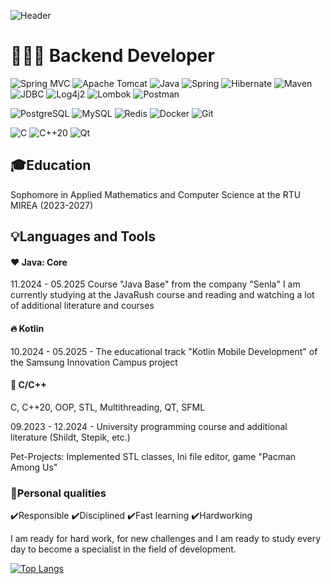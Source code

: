 ![Header](assets/aboutGIF.gif)

# 👨🏻‍💻 Backend Developer

![Spring MVC](https://img.shields.io/badge/Spring_MVC-6DB33F?logo=spring&logoColor=white)
![Apache Tomcat](https://img.shields.io/badge/Apache_Tomcat-F8DC75?logo=apache-tomcat&logoColor=black)
![Java](https://img.shields.io/badge/Java-17-%23ED8B00?logo=openjdk&logoColor=white)
![Spring](https://img.shields.io/badge/spring-%236DB33F.svg?style=for-the-badge&logo=spring&logoColor=white) 
![Hibernate](https://img.shields.io/badge/Hibernate-59666C?style=for-the-badge&logo=Hibernate&logoColor=white) 
![Maven](https://img.shields.io/badge/Maven-C71A36?logo=apache-maven&logoColor=white)
![JDBC](https://img.shields.io/badge/JDBC-007396?logo=java&logoColor=white)
![Log4j2](https://img.shields.io/badge/Log4j2-1F1F1F?logo=apache&logoColor=white)
![Lombok](https://img.shields.io/badge/Lombok-1F1F1F?logo=lombok&logoColor=white)
![Postman](https://img.shields.io/badge/Postman-FF6C37?logo=postman&logoColor=white)

![PostgreSQL](https://img.shields.io/badge/PostgreSQL-4169E1?logo=postgresql&logoColor=white)
![MySQL](https://img.shields.io/badge/MySQL-4479A1?logo=mysql&logoColor=white) 
![Redis](https://img.shields.io/badge/redis-%23DD0031.svg?style=for-the-badge&logo=redis&logoColor=white)
![Docker](https://img.shields.io/badge/Docker-2496ED?logo=docker&logoColor=white)
![Git](https://img.shields.io/badge/Git-F05032?logo=git&logoColor=white)

![C](https://img.shields.io/badge/C-A8B9CC?logo=c&logoColor=black)
![C++20](https://img.shields.io/badge/C++20-649AD2?logo=c%2B%2B&logoColor=white)
![Qt](https://img.shields.io/badge/Qt-41CD52?logo=qt&logoColor=white)
## 🎓Education
Sophomore in Applied Mathematics and Computer Science at the RTU MIREA (2023-2027)

## 💡Languages and Tools

#### ❤️ Java: Core
11.2024 - 05.2025 Course "Java Base" from the company "Senla"
I am currently studying at the JavaRush course and reading and watching a lot of additional literature and courses
#### 🔥 Kotlin
10.2024 - 05.2025 - The educational track "Kotlin Mobile Development" of the Samsung Innovation Campus project
#### 🧠 C/C++
C, C++20, OOP, STL, Multithreading, QT, SFML

09.2023 - 12.2024 - University programming course and additional literature (Shildt, Stepik, etc.)

Pet-Projects: Implemented STL classes, Ini file editor, game "Pacman Among Us" 

### 💪Personal qualities
✔️Responsible ✔️Disciplined ✔️Fast learning ✔️Hardworking

I am ready for hard work, for new challenges and I am ready to study every day to become a specialist in the field of development.

[![Top Langs](https://github-readme-stats.vercel.app/api/top-langs/?username=nemk0ff&layout=compact)](https://github.com/nemk0ff/github-readme-stats)
